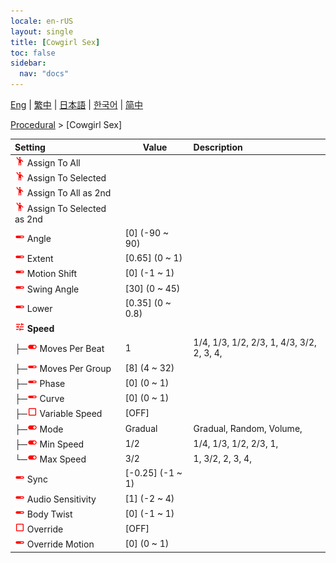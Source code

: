 ```yaml
---
locale: en-rUS
layout: single
title: [Cowgirl Sex]
toc: false
sidebar:
  nav: "docs"
---
```

[Eng](/dancexr/menu/2025.4/motion/cowgirl_sex) | [繁中](/tw/dancexr/menu/2025.4/motion/cowgirl_sex) | [日本語](/jp/dancexr/menu/2025.4/motion/cowgirl_sex) | [한국어](/kr/dancexr/menu/2025.4/motion/cowgirl_sex) | [简中](/zh/dancexr/menu/2025.4/motion/cowgirl_sex)

[Procedural](../menu#Procedural) > [Cowgirl Sex]



| Setting | Value | Description |
| :--- | --- | :--- |
| <img src="/images/icon/ic_motion.png" alt="motion icon"/> Assign To All</nobr>|| 
| <img src="/images/icon/ic_motion.png" alt="motion icon"/> Assign To Selected</nobr>|| 
| <img src="/images/icon/ic_motion.png" alt="motion icon"/> Assign To All as 2nd</nobr>|| 
| <img src="/images/icon/ic_motion.png" alt="motion icon"/> Assign To Selected as 2nd</nobr>|| 
| <img src="/images/icon/ic_slider.png" alt="slider icon"/> Angle</nobr>| [0] (-90 ~ 90) | 
| <img src="/images/icon/ic_slider.png" alt="slider icon"/> Extent</nobr>| [0.65] (0 ~ 1) | 
| <img src="/images/icon/ic_slider.png" alt="slider icon"/> Motion Shift</nobr>| [0] (-1 ~ 1) | 
| <img src="/images/icon/ic_slider.png" alt="slider icon"/> Swing Angle</nobr>| [30] (0 ~ 45) | 
| <img src="/images/icon/ic_slider.png" alt="slider icon"/> Lower</nobr>| [0.35] (0 ~ 0.8) | 
| <img src="/images/icon/ic_tune.png" alt="tune icon"/> <b>Speed</b></nobr>| | 
| ├─<img src="/images/icon/ic_toggle_on.png" alt="toggle on icon"/> Moves Per Beat</nobr>| 1 | 1/4, 1/3, 1/2, 2/3, 1, 4/3, 3/2, 2, 3, 4, 
| ├─<img src="/images/icon/ic_slider.png" alt="slider icon"/> Moves Per Group</nobr>| [8] (4 ~ 32) | 
| ├─<img src="/images/icon/ic_slider.png" alt="slider icon"/> Phase</nobr>| [0] (0 ~ 1) | 
| ├─<img src="/images/icon/ic_slider.png" alt="slider icon"/> Curve</nobr>| [0] (0 ~ 1) | 
| ├─<img src="/images/icon/ic_check_off.png" alt="check off icon"/> Variable Speed</nobr>| [OFF] | 
| ├─<img src="/images/icon/ic_toggle_on.png" alt="toggle on icon"/> Mode</nobr>| Gradual | Gradual, Random, Volume, 
| ├─<img src="/images/icon/ic_toggle_on.png" alt="toggle on icon"/> Min Speed</nobr>| 1/2 | 1/4, 1/3, 1/2, 2/3, 1, 
| └─<img src="/images/icon/ic_toggle_on.png" alt="toggle on icon"/> Max Speed</nobr>| 3/2 | 1, 3/2, 2, 3, 4, 
| <img src="/images/icon/ic_slider.png" alt="slider icon"/> Sync</nobr>| [-0.25] (-1 ~ 1) | 
| <img src="/images/icon/ic_slider.png" alt="slider icon"/> Audio Sensitivity</nobr>| [1] (-2 ~ 4) | 
| <img src="/images/icon/ic_slider.png" alt="slider icon"/> Body Twist</nobr>| [0] (-1 ~ 1) | 
| <img src="/images/icon/ic_check_off.png" alt="check off icon"/> Override</nobr>| [OFF] | 
| <img src="/images/icon/ic_slider.png" alt="slider icon"/> Override Motion</nobr>| [0] (0 ~ 1) | 
